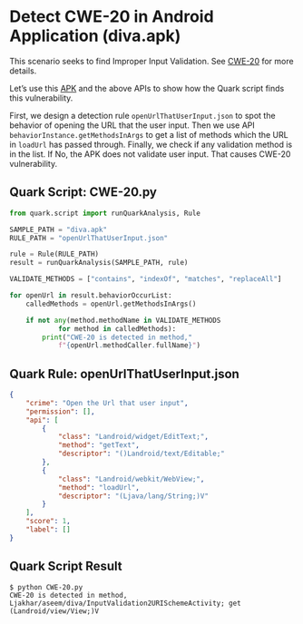 # Detect CWE-20 in Android Application (diva.apk)

This scenario seeks to find Improper Input Validation. See [CWE-20](https://cwe.mitre.org/data/definitions/20.html) for more details.

Let’s use this [APK](https://github.com/payatu/diva-android) and the above APIs to show how the Quark script finds this vulnerability.

First, we design a detection rule `openUrlThatUserInput.json` to spot the behavior of opening the URL that the user input. Then we use API `behaviorInstance.getMethodsInArgs` to get a list of methods which the URL in `loadUrl` has passed through. Finally, we check if any validation method is in the list. If No, the APK does not validate user input. That causes CWE-20 vulnerability.

## Quark Script: CWE-20.py
```python
from quark.script import runQuarkAnalysis, Rule

SAMPLE_PATH = "diva.apk"
RULE_PATH = "openUrlThatUserInput.json"

rule = Rule(RULE_PATH)
result = runQuarkAnalysis(SAMPLE_PATH, rule)

VALIDATE_METHODS = ["contains", "indexOf", "matches", "replaceAll"]

for openUrl in result.behaviorOccurList:
    calledMethods = openUrl.getMethodsInArgs()

    if not any(method.methodName in VALIDATE_METHODS
            for method in calledMethods):
        print("CWE-20 is detected in method,"
            f"{openUrl.methodCaller.fullName}")
```

## Quark Rule: openUrlThatUserInput.json
```json
{
    "crime": "Open the Url that user input",
    "permission": [],
    "api": [
        {
            "class": "Landroid/widget/EditText;",
            "method": "getText",
            "descriptor": "()Landroid/text/Editable;"
        },
        {
            "class": "Landroid/webkit/WebView;",
            "method": "loadUrl",
            "descriptor": "(Ljava/lang/String;)V"
        }
    ],
    "score": 1,
    "label": []
}
```

## Quark Script Result
```
$ python CWE-20.py
CWE-20 is detected in method, Ljakhar/aseem/diva/InputValidation2URISchemeActivity; get (Landroid/view/View;)V
```
